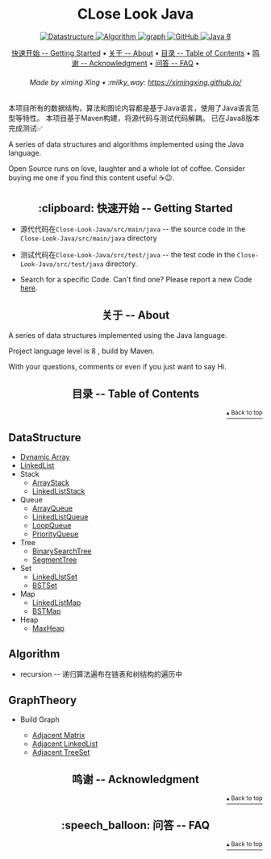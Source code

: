 <h1 id="close_look_java" align="center">CLose Look Java</h1>

<p align="center">
    <a href="#DataStructure">
        <img src="https://img.shields.io/badge/Content-Datastructure-orange" alt="Datastructure">
    </a>
    <a href="#Algorithm">
        <img src="https://img.shields.io/badge/Content-Algorithm-orange" alt="Algorithm">
    </a>
    <a href="#GraphTheory">
        <img src="https://img.shields.io/badge/Content-graph-orange" alt="graph">
    </a>
    <a href="http://www.apache.org/licenses/">
        <img src="https://img.shields.io/badge/license-Apache-blue" alt="GitHub">
    </a>
    <a href="https://www.oracle.com/technetwork/java/javase/downloads/index-jsp-138363.html">
        <img src="https://img.shields.io/badge/Java-8-blue" alt="Java 8">
    </a>
</p>
 
<p align="center">
    <a href="#clipboard-getting-started">快速开始 -- Getting Started</a> •
    <a href="#about">关于 -- About</a> •
    <a href="#table-of-contents">目录 -- Table of Contents</a> •
    <a href="#acknowledgment">鸣谢 -- Acknowledgment</a> •
    <a href="#speech_balloon-faq">问答 -- FAQ</a> •
</p>

<h6 align="center">Made by ximing Xing • :milky_way: 
<a href="https://ximingxing.github.io/">https://ximingxing.github.io/</a>
</h6>

本项目所有的数据结构，算法和图论内容都是基于Java语言，使用了Java语言范型等特性。
本项目基于Maven构建，将源代码与测试代码解耦。
已在Java8版本完成测试✅

A series of data structures and algorithms implemented using the Java language.

Open Source runs on love, laughter and a whole lot of coffee. Consider buying me one if you find this content useful ☕️😉.

<h2 align="center">:clipboard: 快速开始 -- Getting Started</h2>

* 源代代码在`Close-Look-Java/src/main/java` -- the source code in the `Close-Look-Java/src/main/java` directory 

* 测试代码在`Close-Look-Java/src/test/java` -- the test code in the `Close-Look-Java/src/test/java` directory.

- Search for a specific Code. Can't find one? Please report a new Code [here](https://github.com/ximingxing/Close-Look-Java/issues).

<h2 align="center">关于 -- About</h2>

A series of data structures implemented using the Java language.

Project language level is 8 , build by Maven.

With your questions, comments or even if you just want to say Hi.

<h2 align="center">目录 -- Table of Contents</h2>
<p align="right"><a href="#close_look_java"><sup>▴ Back to top</sup></a></p>

## DataStructure

* [Dynamic Array](https://github.com/ximingxing/Close-Look-Java/blob/master/src/main/java/datastructure/array/Array.java)
* [LinkedList](https://github.com/ximingxing/Close-Look-Java/blob/master/src/main/java/datastructure/linkedlist/LinkedList.java)
* Stack
    * [ArrayStack](https://github.com/ximingxing/Close-Look-Java/blob/master/src/main/java/datastructure/stack/ArrayStack.java)
    * [LinkedListStack](https://github.com/ximingxing/Close-Look-Java/blob/master/src/main/java/datastructure/stack/LinkedListStack.java)
* Queue
    * [ArrayQueue](https://github.com/ximingxing/Close-Look-Java/blob/master/src/main/java/datastructure/queue/ArrayQueue.java)
    * [LinkedListQueue](https://github.com/ximingxing/Close-Look-Java/blob/master/src/main/java/datastructure/queue/LinkedListQueue.java)
    * [LoopQueue](https://github.com/ximingxing/Close-Look-Java/blob/master/src/main/java/datastructure/queue/LoopQueue.java)
    * [PriorityQueue](https://github.com/ximingxing/Close-Look-Java/blob/master/src/main/java/datastructure/heap/PriorityQueue.java)
* Tree
    * [BinarySearchTree](https://github.com/ximingxing/Close-Look-Java/blob/master/src/main/java/datastructure/tree/BST.java)
    * [SegmentTree](https://github.com/ximingxing/Close-Look-Java/blob/master/src/main/java/datastructure/tree/SegmentTree.java)
* Set
    * [LinkedLIstSet](https://github.com/ximingxing/Close-Look-Java/blob/master/src/main/java/datastructure/set/LinkedListSet.java)
    * [BSTSet](https://github.com/ximingxing/Close-Look-Java/blob/master/src/main/java/datastructure/set/BSTSet.java)
* Map
    * [LinkedListMap](https://github.com/ximingxing/Close-Look-Java/blob/master/src/main/java/datastructure/map/LinkedListMap.java)
    * [BSTMap](https://github.com/ximingxing/Close-Look-Java/blob/master/src/main/java/datastructure/map/BSTMap.java)
* Heap
    * [MaxHeap](https://github.com/ximingxing/Close-Look-Java/blob/master/src/main/java/datastructure/heap/MaxHeap.java)

## Algorithm

* recursion -- 递归算法遍布在链表和树结构的遍历中

## GraphTheory

* Build Graph

    * [Adjacent Matrix](https://github.com/ximingxing/Close-Look-Java/blob/master/src/main/java/graph/basic/AdjMatrix.java)
    * [Adjacent LinkedList](https://github.com/ximingxing/Close-Look-Java/blob/master/src/main/java/graph/basic/AdjList.java)
    * [Adjacent TreeSet](https://github.com/ximingxing/Close-Look-Java/blob/master/src/main/java/graph/basic/AdjSet.java)

<h2 align="center">鸣谢 -- Acknowledgment</h2>
<p align="right"><a href="#close_look_java"><sup>▴ Back to top</sup></a></p>

<h2 align="center">:speech_balloon: 问答 -- FAQ</h2>
<p align="right"><a href="#close_look_java"><sup>▴ Back to top</sup></a></p>
